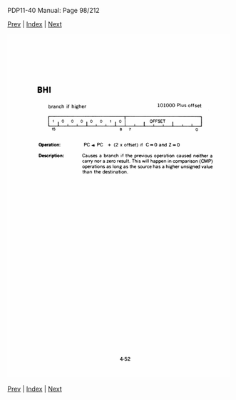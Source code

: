 PDP11-40 Manual: Page 98/212

[Prev](pdp11-40-000097.html) | [Index](index.html) | [Next](pdp11-40-000099.html)

![](pdp11-40-000098.gif)

[Prev](pdp11-40-000097.html) | [Index](index.html) | [Next](pdp11-40-000099.html)


